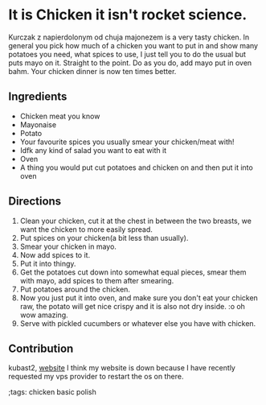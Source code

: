 # It is Chicken it isn't rocket science.
Kurczak z napierdolonym od chuja majonezem is a very tasty chicken. In general you pick how much of a chicken you want to put in and show many potatoes you need, what spices to use, I just tell you to do the usual but puts mayo on it. Straight to the point. Do as you do, add mayo put in oven bahm. Your chicken dinner is now ten times better. 

## Ingredients
- Chicken meat you know
- Mayonaise
- Potato
- Your favourite spices you usually smear your chicken/meat with!
- Idfk any kind of salad you want to eat with it
- Oven
- A thing you would put cut potatoes and chicken on and then put it into oven

## Directions
1. Clean your chicken, cut it at the chest in between the two breasts, we want the chicken to more easily spread.
2. Put spices on your chicken(a bit less than usually).
3. Smear your chicken in mayo.
4. Now add spices to it.
5. Put it into thingy.
6. Get the potatoes cut down into somewhat equal pieces, smear them with mayo, add spices to them after smearing.
7. Put potatoes around the chicken.
8. Now you just put it into oven, and make sure you don't eat your chicken raw, the potato will get nice crispy and it is also not dry inside. :o oh wow amazing.
9. Serve with pickled cucumbers or whatever else you have with chicken.

## Contribution

kubast2, [website](https://kubast2.xyz)
I think my website is down because I have recently requested my vps provider to restart the os on there.

;tags: chicken basic polish

